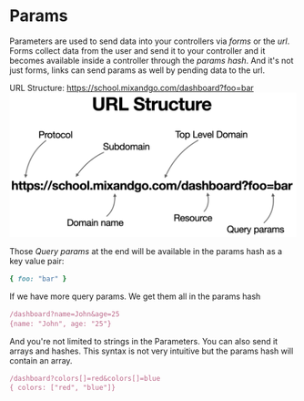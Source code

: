 # Params

Parameters are used to send data into your controllers via _forms_ or the _url_. Forms collect data from the user and send it to your controller and it becomes available inside a controller through the _params hash_. And it's not just forms, links can send params as well by pending data to the url.

URL Structure:
https://school.mixandgo.com/dashboard?foo=bar
![URL Structure](/Images/controllers_2.png)

Those _Query params_ at the end will be available in the params hash as a key value pair:
```ruby
{ foo: "bar" }
```
If we have more query params. We get them all in the params hash
```ruby
/dashboard?name=John&age=25
{name: "John", age: "25"}
```
And you're not limited to strings in the Parameters. You can also send it arrays and hashes. This syntax is not very intuitive but the params hash will contain an array.
```ruby
/dashboard?colors[]=red&colors[]=blue
{ colors: ["red", "blue"]}
```
